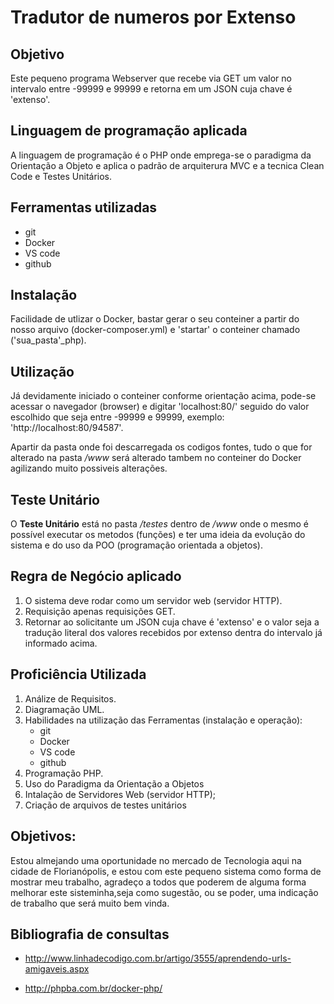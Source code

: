 # Tradutor de numeros por Extenso
## Objetivo

Este pequeno programa Webserver que recebe via GET um valor no intervalo 
entre -99999 e 99999 e retorna em um JSON cuja chave é 'extenso'.

## Linguagem de programação aplicada
A linguagem de programação é o PHP onde emprega-se o paradigma da Orientação a Objeto e aplica o padrão de arquiterura MVC e a tecnica Clean Code e Testes Unitários.

## Ferramentas utilizadas
* git
* Docker
* VS code
* github

## Instalação
Facilidade de utlizar o Docker, bastar gerar o seu conteiner a partir do nosso 
arquivo (docker-composer.yml) e 'startar' o conteiner chamado ('sua_pasta'_php).

## Utilização
Já devidamente iniciado o conteiner conforme orientação acima, pode-se acessar o navegador (browser) e digitar 'localhost:80/' seguido do valor escolhido que seja entre -99999 e 99999, exemplo: 'http://localhost:80/94587'.

Apartir da pasta onde foi descarregada os codigos fontes, tudo o que for alterado na pasta */www* será alterado tambem no conteiner do Docker agilizando muito possiveis alterações.

## Teste Unitário
O **Teste Unitário** está no pasta */testes* dentro de */www* onde o mesmo é possível executar os metodos (funções) e ter uma ideia da evolução do sistema e do uso da POO (programação orientada a objetos).

## Regra de Negócio aplicado
1. O sistema deve rodar como um servidor web (servidor HTTP).
2. Requisição apenas requisições GET.
3. Retornar ao solicitante um JSON cuja chave é 'extenso' e o valor seja a tradução literal dos valores recebidos por extenso dentra do intervalo já informado acima.

## Proficiência Utilizada
1. Análize de Requisitos.
2. Diagramação UML.
3. Habilidades na utilização das Ferramentas (instalação e operação):
    * git
    * Docker
    * VS code
    * github
4. Programação PHP.
5. Uso do Paradigma da Orientação a Objetos
6. Intalação de Servidores Web (servidor HTTP);
7. Criação de arquivos de testes unitários

## Objetivos:
Estou almejando uma oportunidade no mercado de Tecnologia aqui na cidade de Florianópolis, e estou com este pequeno sistema como forma de mostrar meu trabalho, agradeço a todos que poderem de alguma forma melhorar este sisteminha,seja como sugestão, ou se poder, uma indicação de trabalho que será muito bem vinda.

## Bibliografia  de consultas
* http://www.linhadecodigo.com.br/artigo/3555/aprendendo-urls-amigaveis.aspx

* http://phpba.com.br/docker-php/

